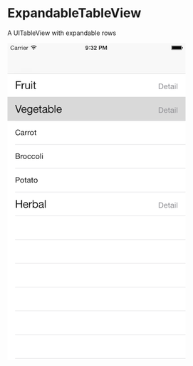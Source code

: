 ExpandableTableView
===================

A UITableView with expandable rows

![Screenshot](https://raw.githubusercontent.com/efalkenberg/ExpandableTableView/master/screenshot.png)